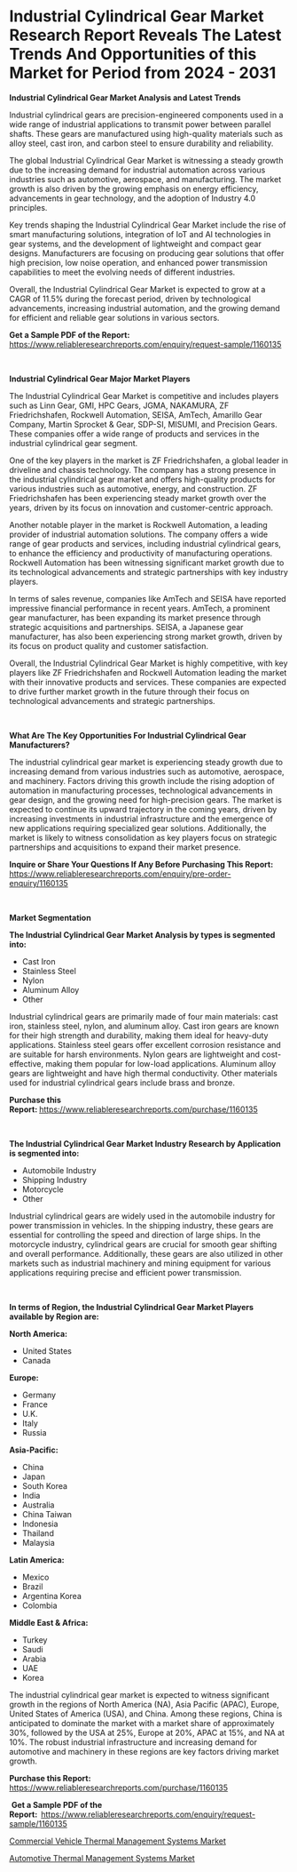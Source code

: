 <p><h1>Industrial Cylindrical Gear Market Research Report Reveals The Latest Trends And Opportunities of this Market for Period from 2024 - 2031</h1></p><p><strong>Industrial Cylindrical Gear Market Analysis and Latest Trends</strong></p>
<p><p>Industrial cylindrical gears are precision-engineered components used in a wide range of industrial applications to transmit power between parallel shafts. These gears are manufactured using high-quality materials such as alloy steel, cast iron, and carbon steel to ensure durability and reliability.</p><p>The global Industrial Cylindrical Gear Market is witnessing a steady growth due to the increasing demand for industrial automation across various industries such as automotive, aerospace, and manufacturing. The market growth is also driven by the growing emphasis on energy efficiency, advancements in gear technology, and the adoption of Industry 4.0 principles.</p><p>Key trends shaping the Industrial Cylindrical Gear Market include the rise of smart manufacturing solutions, integration of IoT and AI technologies in gear systems, and the development of lightweight and compact gear designs. Manufacturers are focusing on producing gear solutions that offer high precision, low noise operation, and enhanced power transmission capabilities to meet the evolving needs of different industries.</p><p>Overall, the Industrial Cylindrical Gear Market is expected to grow at a CAGR of 11.5% during the forecast period, driven by technological advancements, increasing industrial automation, and the growing demand for efficient and reliable gear solutions in various sectors.</p></p>
<p><strong>Get a Sample PDF of the Report:&nbsp;</strong> <a href="https://www.reliableresearchreports.com/enquiry/request-sample/1160135">https://www.reliableresearchreports.com/enquiry/request-sample/1160135</a></p>
<p>&nbsp;</p>
<p><strong>Industrial Cylindrical Gear Major Market Players</strong></p>
<p><p>The Industrial Cylindrical Gear Market is competitive and includes players such as Linn Gear, GMI, HPC Gears, JGMA, NAKAMURA, ZF Friedrichshafen, Rockwell Automation, SEISA, AmTech, Amarillo Gear Company, Martin Sprocket & Gear, SDP-SI, MISUMI, and Precision Gears. These companies offer a wide range of products and services in the industrial cylindrical gear segment.</p><p>One of the key players in the market is ZF Friedrichshafen, a global leader in driveline and chassis technology. The company has a strong presence in the industrial cylindrical gear market and offers high-quality products for various industries such as automotive, energy, and construction. ZF Friedrichshafen has been experiencing steady market growth over the years, driven by its focus on innovation and customer-centric approach.</p><p>Another notable player in the market is Rockwell Automation, a leading provider of industrial automation solutions. The company offers a wide range of gear products and services, including industrial cylindrical gears, to enhance the efficiency and productivity of manufacturing operations. Rockwell Automation has been witnessing significant market growth due to its technological advancements and strategic partnerships with key industry players.</p><p>In terms of sales revenue, companies like AmTech and SEISA have reported impressive financial performance in recent years. AmTech, a prominent gear manufacturer, has been expanding its market presence through strategic acquisitions and partnerships. SEISA, a Japanese gear manufacturer, has also been experiencing strong market growth, driven by its focus on product quality and customer satisfaction.</p><p>Overall, the Industrial Cylindrical Gear Market is highly competitive, with key players like ZF Friedrichshafen and Rockwell Automation leading the market with their innovative products and services. These companies are expected to drive further market growth in the future through their focus on technological advancements and strategic partnerships.</p></p>
<p>&nbsp;</p>
<p><strong>What Are The Key Opportunities For Industrial Cylindrical Gear Manufacturers?</strong></p>
<p><p>The industrial cylindrical gear market is experiencing steady growth due to increasing demand from various industries such as automotive, aerospace, and machinery. Factors driving this growth include the rising adoption of automation in manufacturing processes, technological advancements in gear design, and the growing need for high-precision gears. The market is expected to continue its upward trajectory in the coming years, driven by increasing investments in industrial infrastructure and the emergence of new applications requiring specialized gear solutions. Additionally, the market is likely to witness consolidation as key players focus on strategic partnerships and acquisitions to expand their market presence.</p></p>
<p><strong>Inquire or Share Your Questions If Any Before Purchasing This Report:</strong> <a href="https://www.reliableresearchreports.com/enquiry/pre-order-enquiry/1160135">https://www.reliableresearchreports.com/enquiry/pre-order-enquiry/1160135</a></p>
<p>&nbsp;</p>
<p><strong>Market Segmentation</strong></p>
<p><strong>The Industrial Cylindrical Gear Market Analysis by types is segmented into:</strong></p>
<p><ul><li>Cast Iron</li><li>Stainless Steel</li><li>Nylon</li><li>Aluminum Alloy</li><li>Other</li></ul></p>
<p><p>Industrial cylindrical gears are primarily made of four main materials: cast iron, stainless steel, nylon, and aluminum alloy. Cast iron gears are known for their high strength and durability, making them ideal for heavy-duty applications. Stainless steel gears offer excellent corrosion resistance and are suitable for harsh environments. Nylon gears are lightweight and cost-effective, making them popular for low-load applications. Aluminum alloy gears are lightweight and have high thermal conductivity. Other materials used for industrial cylindrical gears include brass and bronze.</p></p>
<p><strong>Purchase this Report:&nbsp;</strong><a href="https://www.reliableresearchreports.com/purchase/1160135">https://www.reliableresearchreports.com/purchase/1160135</a></p>
<p>&nbsp;</p>
<p><strong>The Industrial Cylindrical Gear Market Industry Research by Application is segmented into:</strong></p>
<p><ul><li>Automobile Industry</li><li>Shipping Industry</li><li>Motorcycle</li><li>Other</li></ul></p>
<p><p>Industrial cylindrical gears are widely used in the automobile industry for power transmission in vehicles. In the shipping industry, these gears are essential for controlling the speed and direction of large ships. In the motorcycle industry, cylindrical gears are crucial for smooth gear shifting and overall performance. Additionally, these gears are also utilized in other markets such as industrial machinery and mining equipment for various applications requiring precise and efficient power transmission.</p></p>
<p>&nbsp;</p>
<p><strong>In terms of Region, the Industrial Cylindrical Gear Market Players available by Region are:</strong></p>
<p>
    <p> <strong> North America: </strong>
        <ul>
            <li>United States</li>
            <li>Canada</li>
        </ul>
        </p> 
    <p> <strong> Europe: </strong>
        <ul>
            <li>Germany</li>
            <li>France</li>
            <li>U.K.</li>
            <li>Italy</li>
            <li>Russia</li>
        </ul>
        </p> 
    <p> <strong> Asia-Pacific: </strong>
        <ul>
            <li>China</li>
            <li>Japan</li>
            <li>South Korea</li>
            <li>India</li>
            <li>Australia</li>
            <li>China Taiwan</li>
            <li>Indonesia</li>
            <li>Thailand</li>
            <li>Malaysia</li>
        </ul>
        </p> 
    <p> <strong> Latin America: </strong>
        <ul>
            <li>Mexico</li>
            <li>Brazil</li>
            <li>Argentina Korea</li>
            <li>Colombia</li>
        </ul>
        </p> 
    <p> <strong> Middle East & Africa: </strong>
        <ul>
            <li>Turkey</li>
            <li>Saudi</li>
            <li>Arabia</li>
            <li>UAE</li>
            <li>Korea</li>
        </ul>
    </p>
    </p>
<p><p>The industrial cylindrical gear market is expected to witness significant growth in the regions of North America (NA), Asia Pacific (APAC), Europe, United States of America (USA), and China. Among these regions, China is anticipated to dominate the market with a market share of approximately 30%, followed by the USA at 25%, Europe at 20%, APAC at 15%, and NA at 10%. The robust industrial infrastructure and increasing demand for automotive and machinery in these regions are key factors driving market growth.</p></p>
<p><strong>Purchase this Report: </strong><a href="https://www.reliableresearchreports.com/purchase/1160135">https://www.reliableresearchreports.com/purchase/1160135</a></p>
<p>&nbsp;<strong>Get a Sample PDF of the Report:&nbsp;&nbsp;</strong><a href="https://www.reliableresearchreports.com/enquiry/request-sample/1160135">https://www.reliableresearchreports.com/enquiry/request-sample/1160135</a></p>
<p><strong></strong></p>
<p><p><a href="https://issuu.com/reportprime-2/docs/commercial-vehicle-thermal-management-systems-mark">Commercial Vehicle Thermal Management Systems Market</a></p><p><a href="https://issuu.com/reportprime-2/docs/automotive-thermal-management-systems-market-size-">Automotive Thermal Management Systems Market</a></p></p>